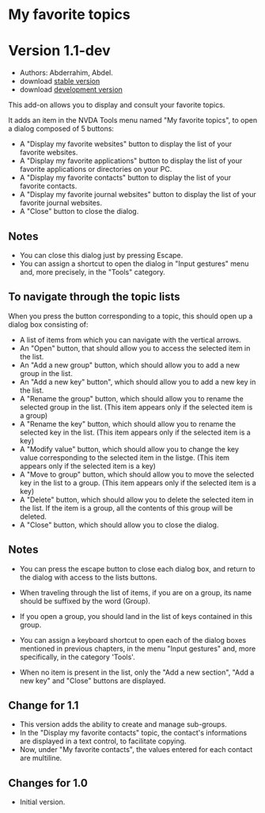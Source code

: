# My favorite topics #
# Version 1.1-dev #

* Authors: Abderrahim, Abdel.
* download [stable version](https://github.com/abdel792/myFavoriteTopics/releases/download/v1.1/myFavoriteTopics-1.1.nvda-addon)
* download [development version](https://github.com/abdel792/myFavoriteTopics/releases/download/v1.1-dev/myFavoriteTopics-1.1-dev.nvda-addon)

This add-on allows you to display and consult your favorite topics.

It adds an item in the NVDA Tools menu named "My favorite topics", to open a dialog composed of 5 buttons:

* A "Display my favorite websites" button to display the list of your favorite websites.
* A "Display my favorite applications" button to display the list of your favorite applications or directories on your PC.
* A "Display my favorite contacts" button to display the list of your favorite contacts.
* A "Display my favorite journal websites" button to display the list of your favorite journal websites.
* A "Close" button to close the dialog.

## Notes ##

* You can close this dialog just by pressing Escape.
* You can assign a shortcut to open the dialog in "Input gestures" menu and, more precisely, in the "Tools" category.

## To navigate through the topic lists ##

When you press the button corresponding to a topic, this should open up a dialog box consisting of:

* A list of items from which you can navigate with the vertical arrows.
* An "Open" button, that should allow you to access the selected item in the list.
* An "Add a new group" button, which should allow you to add a new group in the list.
* An "Add a new key" button", which should allow you to add a new key in the list.
* A "Rename the group" button, which should allow you to rename the selected group in the list. (This item appears only if the selected item is a group)
* A "Rename the key" button, which should allow you to rename the selected key in the list. (This item appears only if the selected item is a key)
* A "Modify value" button, which should allow you to change the key value corresponding to the selected item in the listge. (This item appears only if the selected item is a key)
* A "Move to group" button, which should allow you to move the selected key in the list to a group. (This item appears only if the selected item is a key)
* A "Delete" button, which should allow you to delete the selected item in the list. If the item is a group, all the contents of this group will be deleted.
* A "Close" button, which should allow you to close the dialog.

## Notes ##

* You can press the escape button to close each dialog box, and return to the dialog with access to the lists buttons.
* When traveling through the list of items, if you are on a group, its name should be suffixed by the word (Group).
* If you open a group, you should land in the list of keys contained in this group.

* You can assign a keyboard shortcut to open each of the dialog boxes mentioned in previous chapters, in the menu "Input gestures" and, more specifically, in the category 'Tools'.
* When no item is present in the list, only the "Add a new section", "Add a new key" and "Close" buttons are displayed.

## Change for 1.1 ##

* This version adds the ability to create and manage sub-groups.
* In the "Display my favorite contacts" topic, the contact's informations are displayed in a text control, to facilitate copying.
* Now, under "My favorite contacts", the values entered for each contact are multiline.

## Changes for 1.0 ##

* Initial version.
